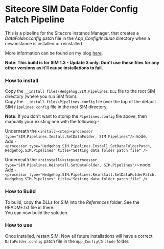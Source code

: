 Sitecore SIM Data Folder Config Patch Pipeline
==============================================

This is a pipeline for the Sitecore Instance Manager, that creates a *DataFolder.config* patch file in the *App_Config/Include* directory when a new instance is installed or reinstalled.

More information can be found on my blog [here](http://www.seanholmesby.com/).

**Note: This build is for SIM 1.3 - Update 3 only. Don't use these files for any other versions as it'll cause installations to fail.**

### How to install ###
Copy the `__install files\Hedgehog.SIM.Pipelines.DLL` file to the root SIM directory (where you run SIM from).<br />
Copy the `__install files\Pipelines.config` file over the top of the default SIM `Pipelines.config` file in the root SIM directory.

**Note:** If you don't want to stomp the `Pipelines.config` file above, then manually your existing one with the following:-

Underneath the `<install><step><processor type="SIM.Pipelines.Install.SetDataFolder, SIM.Pipelines"/>` node.<br />
Add:- <br />
`<processor type="Hedgehog.SIM.Pipelines.Install.SetDataFolderPatch, Hedgehog.SIM.Pipelines" title="Setting data folder patch file" />`

Underneath the `<reinstall><step><processor type="SIM.Pipelines.Reinstall.SetDataFolder, SIM.Pipelines"/>` node.<br />
Add:- <br />
`<processor type="Hedgehog.SIM.Pipelines.Reinstall.SetDataFolderPatch, Hedgehog.SIM.Pipelines" title="Setting data folder patch file" />`

### How to Build ###
To build, copy the DLLs for SIM into the *References* folder. See the README.txt file in there.<br />
You can now build the solution.

### How to use ###
Once installed, restart SIM. Now all future installations will have a correct `DataFolder.config` patch file in the `App_Config\Include` folder.

